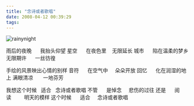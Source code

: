 ```yaml
---
title: "念诗或者歌唱"
date: 2008-04-12 00:39:29
tags:
---
```


![rainynight](../../../images/2008/04/rainynight.jpg)

雨后的夜晚      我抬头仰望 星空      在夜色里    无限延长 城市      陷在温柔的梦乡 无限期许      一丝彷徨

手绘的风景映出心情的别样 音符      在空气中     朵朵开放 回忆      化在润湿的地上 满眼清凉       一地芬芳

我想这个时候   适合   念诗或者歌唱 不管      是悼念     悲伤的过往 还是      阅读         明天的模样 这个时候      适合     念诗或者歌唱